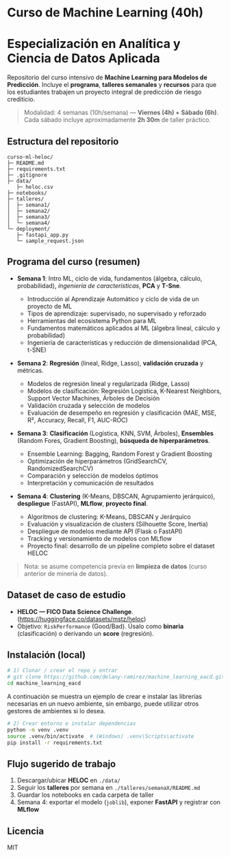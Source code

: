 # Curso de Machine Learning (40h)
# Especialización en Analítica y Ciencia de Datos Aplicada


Repositorio del curso intensivo de **Machine Learning para Modelos de Predicción**.
Incluye el **programa**, **talleres semanales** y **recursos** para que los estudiantes trabajen un proyecto integral
de predicción de riesgo crediticio.

> Modalidad: 4 semanas (10h/semana) — **Viernes (4h) + Sábado (6h)**.  
> Cada sábado incluye aproximadamente **2h 30m** de taller práctico.

## Estructura del repositorio
```
curso-ml-heloc/
├─ README.md
├─ requirements.txt
├─ .gitignore
├─ data/   
   ├─ heloc.csv
├─ notebooks/          
├─ talleres/
│  ├─ semana1/
│  ├─ semana2/
│  ├─ semana3/
│  └─ semana4/
└─ deployment/
   ├─ fastapi_app.py
   └─ sample_request.json
```

## Programa del curso (resumen)
- **Semana 1**: Intro ML, ciclo de vida, fundamentos (álgebra, cálculo, probabilidad), *ingeniería de características*, **PCA** y **T-Sne**.  
   -	Introducción al Aprendizaje Automático y ciclo de vida de un proyecto de ML
   -	Tipos de aprendizaje: supervisado, no supervisado y reforzado
   -	Herramientas del ecosistema Python para ML
   -	Fundamentos matemáticos aplicados al ML (álgebra lineal, cálculo y probabilidad)
   -	Ingeniería de características y reducción de dimensionalidad (PCA, t-SNE)

- **Semana 2**: **Regresión** (lineal, Ridge, Lasso), **validación cruzada** y métricas.  
   - Modelos de regresión lineal y regularizada (Ridge, Lasso)
   - Modelos de clasificación: Regresión Logística, K-Nearest Neighbors, Support Vector Machines, Árboles de Decisión
   - Validación cruzada y selección de modelos
   - Evaluación de desempeño en regresión y clasificación (MAE, MSE, R², Accuracy, Recall, F1, AUC-ROC)


- **Semana 3**: **Clasificación** (Logística, KNN, SVM, Árboles), **Ensembles** (Random Fores, Gradient Boosting), **búsqueda de hiperparámetros**.  
   - Ensemble Learning: Bagging, Random Forest y Gradient Boosting
   - Optimización de hiperparámetros (GridSearchCV, RandomizedSearchCV)
   - Comparación y selección de modelos óptimos
   - Interpretación y comunicación de resultados

- **Semana 4**: **Clustering** (K-Means, DBSCAN, Agrupamiento jerárquico), **despliegue** (FastAPI), **MLflow**, **proyecto final**.
   - Algoritmos de clustering: K-Means, DBSCAN y Jerárquico
   - Evaluación y visualización de clusters (Silhouette Score, Inertia)
   - Despliegue de modelos mediante API (Flask o FastAPI)
   - Tracking y versionamiento de modelos con MLflow
   - Proyecto final: desarrollo de un pipeline completo sobre el dataset HELOC

> Nota: se asume competencia previa en **limpieza de datos** (curso anterior de minería de datos).

## Dataset de caso de estudio
- **HELOC — FICO Data Science Challenge**. (https://huggingface.co/datasets/mstz/heloc) 
- Objetivo: `RiskPerformance` (Good/Bad). Úsalo como **binaria** (clasificación) o derivando un **score** (regresión).

## Instalación (local)
```bash
# 1) Clonar / crear el repo y entrar
# git clone https://github.com/delany-ramirez/machine_learning_eacd.git
cd machine_learning_eacd
```
A continuación se muestra un ejemplo de crear e instalar las librerías necesarias en un nuevo ambiente, sin embargo, puede utilizar otros gestores de ambientes si lo desea.

```bash
# 2) Crear entorno e instalar dependencias
python -m venv .venv
source .venv/bin/activate  # (Windows) .venv\Scripts\activate
pip install -r requirements.txt
```

## Flujo sugerido de trabajo
1. Descargar/ubicar **HELOC** en `./data/`  
2. Seguir los **talleres** por semana en `./talleres/semanaX/README.md`  
3. Guardar los notebooks en cada carpeta de taller  
4. Semana 4: exportar el modelo (`joblib`), exponer **FastAPI** y registrar con **MLflow**

## Licencia
MIT
